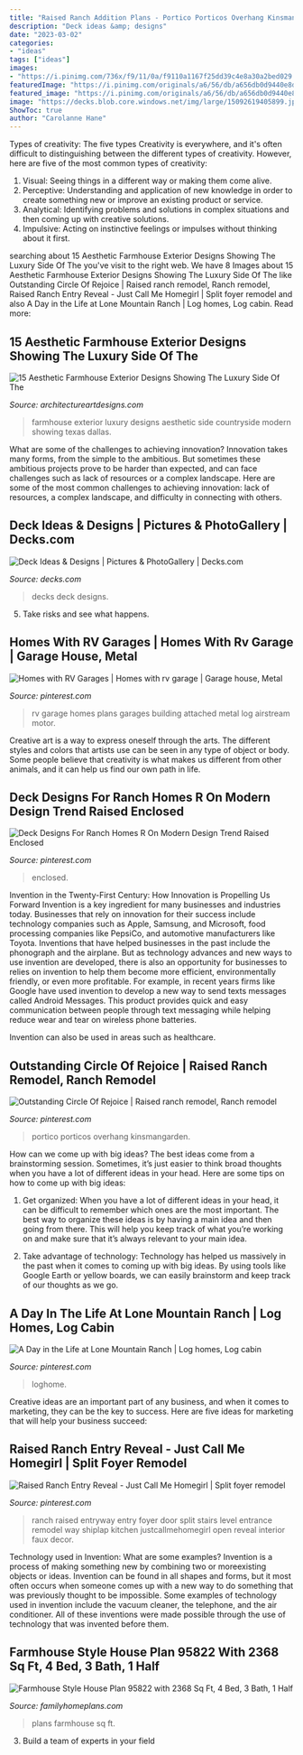 ```yaml
---
title: "Raised Ranch Addition Plans - Portico Porticos Overhang Kinsmangarden"
description: "Deck ideas &amp; designs"
date: "2023-03-02"
categories:
- "ideas"
tags: ["ideas"]
images:
- "https://i.pinimg.com/736x/f9/11/0a/f9110a1167f25dd39c4e8a30a2bed029.jpg"
featuredImage: "https://i.pinimg.com/originals/a6/56/db/a656db0d9440e8d46999642010cbb08b.jpg"
featured_image: "https://i.pinimg.com/originals/a6/56/db/a656db0d9440e8d46999642010cbb08b.jpg"
image: "https://decks.blob.core.windows.net/img/large/15092619405899.jpg"
ShowToc: true
author: "Carolanne Hane"
---
```



Types of creativity: The five types
Creativity is everywhere, and it's often difficult to distinguishing between the different types of creativity. However, here are five of the most common types of creativity:
1. Visual: Seeing things in a different way or making them come alive.
2. Perceptive: Understanding and application of new knowledge in order to create something new or improve an existing product or service. 
3. Analytical: Identifying problems and solutions in complex situations and then coming up with creative solutions. 
4. Impulsive: Acting on instinctive feelings or impulses without thinking about it first. 

	

		
searching about 15 Aesthetic Farmhouse Exterior Designs Showing The Luxury Side Of The you've visit to the right web. We have 8 Images about 15 Aesthetic Farmhouse Exterior Designs Showing The Luxury Side Of The like Outstanding Circle Of Rejoice | Raised ranch remodel, Ranch remodel, Raised Ranch Entry Reveal - Just Call Me Homegirl | Split foyer remodel and also A Day in the Life at Lone Mountain Ranch | Log homes, Log cabin. Read more:
		
    
## 15 Aesthetic Farmhouse Exterior Designs Showing The Luxury Side Of The

<img loading=lazy src="https://www.architectureartdesigns.com/wp-content/uploads/2014/12/15-Aesthetic-Farmhouse-Exterior-Designs-Showing-The-Luxury-Side-Of-The-Countryside-3-630x420.jpg" onerror="this.onerror=null;this.src='https://tse3.mm.bing.net/th?id=OIP.vDsg9yFHQ8vT6T-xJ0szrgHaE8&amp;pid=15.1';" alt="15 Aesthetic Farmhouse Exterior Designs Showing The Luxury Side Of The">

_Source: architectureartdesigns.com_

>farmhouse exterior luxury designs aesthetic side countryside modern showing texas dallas. 

	

What are some of the challenges to achieving innovation?
Innovation takes many forms, from the simple to the ambitious. But sometimes these ambitious projects prove to be harder than expected, and can face challenges such as lack of resources or a complex landscape. Here are some of the most common challenges to achieving innovation: lack of resources, a complex landscape, and difficulty in connecting with others.

    
## Deck Ideas &amp; Designs | Pictures &amp; PhotoGallery | Decks.com

<img loading=lazy src="https://decks.blob.core.windows.net/img/large/15092619405899.jpg" onerror="this.onerror=null;this.src='https://tse2.mm.bing.net/th?id=OIP.7Nm9O2MupUZ3gVBeJXioSgHaE5&amp;pid=15.1';" alt="Deck Ideas &amp; Designs | Pictures &amp; PhotoGallery | Decks.com">

_Source: decks.com_

>decks deck designs. 

	

5. Take risks and see what happens.

    
## Homes With RV Garages | Homes With Rv Garage | Garage House, Metal

<img loading=lazy src="https://i.pinimg.com/736x/c9/c1/12/c9c1128890599e7c68fc7d23388d7dab--rv-garage-plans-building-homes.jpg" onerror="this.onerror=null;this.src='https://tse4.mm.bing.net/th?id=OIP.s7h5j59WQ9Dv-qxRv8MTwQHaFj&amp;pid=15.1';" alt="Homes with RV Garages | Homes with rv garage | Garage house, Metal">

_Source: pinterest.com_

>rv garage homes plans garages building attached metal log airstream motor. 

	

Creative art is a way to express oneself through the arts. The different styles and colors that artists use can be seen in any type of object or body. Some people believe that creativity is what makes us different from other animals, and it can help us find our own path in life.

    
## Deck Designs For Ranch Homes R On Modern Design Trend Raised Enclosed

<img loading=lazy src="https://i.pinimg.com/736x/f9/11/0a/f9110a1167f25dd39c4e8a30a2bed029.jpg" onerror="this.onerror=null;this.src='https://tse1.mm.bing.net/th?id=OIP.LLMmfHmbVz2TSOMItC9SbgHaE7&amp;pid=15.1';" alt="Deck Designs For Ranch Homes R On Modern Design Trend Raised Enclosed">

_Source: pinterest.com_

>enclosed. 

	

Invention in the Twenty-First Century: How Innovation is Propelling Us Forward
Invention is a key ingredient for many businesses and industries today. Businesses that rely on innovation for their success include technology companies such as Apple, Samsung, and Microsoft, food processing companies like PepsiCo, and automotive manufacturers like Toyota. Inventions that have helped businesses in the past include the phonograph and the airplane.
But as technology advances and new ways to use invention are developed, there is also an opportunity for businesses to relies on invention to help them become more efficient, environmentally friendly, or even more profitable. For example, in recent years firms like Google have used invention to develop a new way to send texts messages called Android Messages. This product provides quick and easy communication between people through text messaging while helping reduce wear and tear on wireless phone batteries.

Invention can also be used in areas such as healthcare.

    
## Outstanding Circle Of Rejoice | Raised Ranch Remodel, Ranch Remodel

<img loading=lazy src="https://i.pinimg.com/originals/d5/d2/c3/d5d2c3bd7096fe8f4dd553742f847868.jpg" onerror="this.onerror=null;this.src='https://tse1.mm.bing.net/th?id=OIP.DlI-MWviJjKOFCoUmCOHuAHaJ3&amp;pid=15.1';" alt="Outstanding Circle Of Rejoice | Raised ranch remodel, Ranch remodel">

_Source: pinterest.com_

>portico porticos overhang kinsmangarden. 

	

How can we come up with big ideas?
The best ideas come from a brainstorming session. Sometimes, it’s just easier to think broad thoughts when you have a lot of different ideas in your head. Here are some tips on how to come up with big ideas:
1. Get organized: When you have a lot of different ideas in your head, it can be difficult to remember which ones are the most important. The best way to organize these ideas is by having a main idea and then going from there. This will help you keep track of what you’re working on and make sure that it’s always relevant to your main idea.

2. Take advantage of technology: Technology has helped us massively in the past when it comes to coming up with big ideas. By using tools like Google Earth or yellow boards, we can easily brainstorm and keep track of our thoughts as we go.

    
## A Day In The Life At Lone Mountain Ranch | Log Homes, Log Cabin

<img loading=lazy src="https://i.pinimg.com/originals/ea/55/ad/ea55adcb8c7e5b7826f544cfd518b755.jpg" onerror="this.onerror=null;this.src='https://tse4.mm.bing.net/th?id=OIP.qIxSRSSNp85xW_1A8YEKsQHaKt&amp;pid=15.1';" alt="A Day in the Life at Lone Mountain Ranch | Log homes, Log cabin">

_Source: pinterest.com_

>loghome. 

	

Creative ideas are an important part of any business, and when it comes to marketing, they can be the key to success. Here are five ideas for marketing that will help your business succeed: 

    
## Raised Ranch Entry Reveal - Just Call Me Homegirl | Split Foyer Remodel

<img loading=lazy src="https://i.pinimg.com/originals/a6/56/db/a656db0d9440e8d46999642010cbb08b.jpg" onerror="this.onerror=null;this.src='https://tse2.mm.bing.net/th?id=OIP.INO6-NKNOqJ8Knvz5PORgAHaJ3&amp;pid=15.1';" alt="Raised Ranch Entry Reveal - Just Call Me Homegirl | Split foyer remodel">

_Source: pinterest.com_

>ranch raised entryway entry foyer door split stairs level entrance remodel way shiplap kitchen justcallmehomegirl open reveal interior faux decor. 

	

Technology used in Invention: What are some examples?
Invention is a process of making something new by combining two or moreexisting objects or ideas. Invention can be found in all shapes and forms, but it most often occurs when someone comes up with a new way to do something that was previously thought to be impossible. 
Some examples of technology used in invention include the vacuum cleaner, the telephone, and the air conditioner. All of these inventions were made possible through the use of technology that was invented before them.

    
## Farmhouse Style House Plan 95822 With 2368 Sq Ft, 4 Bed, 3 Bath, 1 Half

<img loading=lazy src="https://images.familyhomeplans.com/plans/95822/95822-b600.jpg" onerror="this.onerror=null;this.src='https://tse1.mm.bing.net/th?id=OIP._XEqlF9j-AEt4tcxobh0sgHaF4&amp;pid=15.1';" alt="Farmhouse Style House Plan 95822 with 2368 Sq Ft, 4 Bed, 3 Bath, 1 Half">

_Source: familyhomeplans.com_

>plans farmhouse sq ft. 

	

3. Build a team of experts in your field 


